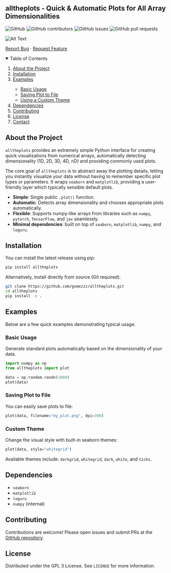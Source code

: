 
## alltheplots - Quick & Automatic Plots for All Array Dimensionalities

![GitHub](https://img.shields.io/github/license/gomezzz/alltheplots?style=flat-square)
![GitHub contributors](https://img.shields.io/github/contributors/gomezzz/alltheplots?style=flat-square)
![GitHub issues](https://img.shields.io/github/issues/gomezzz/alltheplots?style=flat-square)
![GitHub pull requests](https://img.shields.io/github/issues-pr/gomezzz/alltheplots?style=flat-square)

![Alt Text](resources/images/demo_placeholder.gif)

<p align="left">
    <a href="https://github.com/gomezzz/alltheplots/issues">Report Bug</a>
    ·
    <a href="https://github.com/gomezzz/alltheplots/issues">Request Feature</a>
</p>

<!-- TABLE OF CONTENTS -->
<details open="open">
  <summary>Table of Contents</summary>
  <ol>
    <li><a href="#about-the-project">About the Project</a></li>
    <li><a href="#installation">Installation</a></li>
    <li><a href="#examples">Examples</a></li>
    <ul>
        <li><a href="#basic-usage">Basic Usage</a></li>
        <li><a href="#saving-plot-to-file">Saving Plot to File</a></li>
        <li><a href="#custom-theme">Using a Custom Theme</a></li>
    </ul>
    <li><a href="#dependencies">Dependencies</a></li>
    <li><a href="#contributing">Contributing</a></li>
    <li><a href="#license">License</a></li>
    <li><a href="#contact">Contact</a></li>
  </ol>
</details>

## About the Project

`alltheplots` provides an extremely simple Python interface for creating quick visualizations from numerical arrays, automatically detecting dimensionality (1D, 2D, 3D, 4D, nD) and providing commonly used plots. 

The core goal of `alltheplots` is to abstract away the plotting details, letting you instantly visualize your data without having to remember specific plot types or parameters. It wraps `seaborn` and `matplotlib`, providing a user-friendly layer which typically sensible default plots.

- **Simple**: Single public `.plot()` function.
- **Automatic**: Detects array dimensionality and chooses appropriate plots automatically.
- **Flexible**: Supports numpy-like arrays from libraries such as `numpy`, `pytorch`, `TensorFlow`, and `jax` seamlessly.
- **Minimal dependencies**: built on top of `seaborn`, `matplotlib`, `numpy`, and `loguru`.

## Installation

You can install the latest release using pip:

```bash
pip install alltheplots
```

Alternatively, install directly from source (Git required):

```bash
git clone https://github.com/gomezzz/alltheplots.git
cd alltheplots
pip install -e .
```

## Examples

Below are a few quick examples demonstrating typical usage.

### Basic Usage

Generate standard plots automatically based on the dimensionality of your data.

```python
import numpy as np
from alltheplots import plot

data = np.random.randn(1000)
plot(data)
```

### Saving Plot to File

You can easily save plots to file:

```python
plot(data, filename="my_plot.png", dpi=300)
```

### Custom Theme

Change the visual style with built-in seaborn themes:

```python
plot(data, style="whitegrid")
```

Available themes include: `darkgrid`, `whitegrid`, `dark`, `white`, and `ticks`.

## Dependencies

- `seaborn`
- `matplotlib`
- `loguru`
- `numpy` (internal)

## Contributing

Contributions are welcome! Please open issues and submit PRs at the [GitHub repository](https://github.com/gomezzz/alltheplots).

## License

Distributed under the GPL 3 License. See `LICENSE` for more information.